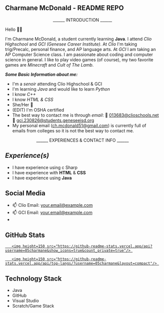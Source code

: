 ## Charmane McDonald - README REPO

<p align='center'> 
______ INTRODUCTION ______
</p> 

Hello 👋😃

I'm Charmane McDonald, a student currently learning __Java__. I attend *Clio Highschool* and *GCI (Genesee Career Institute)*. 
At *Clio* I'm taking trig/Precalc, personal finance, and AP language arts. At *GCI* I am taking an AP Computer Science class. I am passionate about 
coding and computer science in general. I like to play video games (of course), my two favorite games are *Minecraft* and *Cult of The Lamb*. 

__*Some Basic Information about me:*__

- I'm a *senoir* attending Clio Highschool & GCI
- I'm learning *Java* and would like to learn *Python*
- I know *C++*
- I know *HTML & CSS*
- She/Her 💖
- (EDIT) I'm OSHA certified 
- The best way to contact me is through *email*:
                                       🖤 013683@clioschools.net
                                       🖤 gci.230826@students.geneseeisd.org
- My personal email (ch.mcdonald51@gmail.com) is currently full of emails from colleges so it is not the best way to contact me. 


<p align='center'> 
______ EXPERIENCES & CONTACT INFO ______
</p> 

__*Experience(s)*__
 -
 - I have experience using c Sharp
 - I have experience with __HTML__ & __CSS__
 - I have experience using __Java__

## Social Media

<p align='center'> 

   - 📫 Clio Email: <a href='mailto:01368@clioschools.net'>your.email@example.com</a> 
   - 📫 GCI Email: <a href='mailto:gci.230826@students.geneseeisd.org'>your.email@example.com</a>
   - 

</p> 

## GitHub Stats
<p align='center'> 

   <a href="https://github-readme-stats.vercel.app/api?username=05charmane&show_icons=true&count_private=true"> 

       <img height=150 src="https://github-readme-stats.vercel.app/api?username=05charmane&show_icons=true&count_private=true"/> 

   </a> 

   <a href="https://github.com/05charmane/github-readme-stats"> 

       <img height=150 src="https://github-readme-stats.vercel.app/api/top-langs/?username=05charmane&layout=compact"/> 

   </a> 

</p> 

## Technology Stack 

- Java
- GitHub
- Visual Studio
- Scratch/Game Stack

<!--
**05charmane/05charmane** is a ✨ _special_ ✨ repository because its `README.md` (this file) appears on your GitHub profile.
-->

